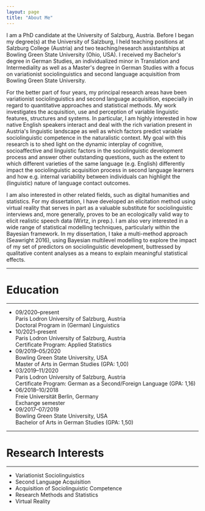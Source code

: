 ```yaml
---
layout: page
title: "About Me"
---
```


I am a PhD candidate at the University of Salzburg, Austria. Before I began my degree(s) at the University of Salzburg, I held teaching positions at Salzburg College (Austria) and two teaching/research assistantships at Bowling Green State University (Ohio, USA). I received my Bachelor's degree in German Studies, an individualized minor in Translation and Intermediality as well as a Master's degree in German Studies with a focus on variationist sociolinguistics and second language acquisition from Bowling Green State University. 

For the better part of four years, my principal research areas have been variationist sociolinguistics and second language acquisition, especially in regard to quantitative approaches and statistical methods. My work investigates the acquisition, use and perception of variable linguistic features, structures and systems. In particular, I am highly interested in how native English speakers interact and deal with the rich variation present in Austria's linguistic landscape as well as which factors predict variable sociolinguistic competence in the naturalistic context. My goal with this research is to shed light on the dynamic interplay of cognitive, socioaffective and linguistic factors in the sociolinguistic development process and answer other outstanding questions, such as the extent to which different varieties of the same language (e.g. English) differently impact the sociolinguistic acquisition process in second language learners and how e.g. internal variability between individuals can highlight the (linguistic) nature of language contact outcomes. 

I am also interested in other related fields, such as digital humanities and statistics. For my dissertation, I have developed an elicitation method using virtual reality that serves in part as a valuable substitute for sociolinguistic interviews and, more generally, proves to be an ecologically valid way to elicit realistic speech data (Wirtz, in prep.). I am also very interested in a wide range of statistical modelling techniques, particularly within the Bayesian framework. In my dissertation, I take a multi-method approach (Seawright 2016), using Bayesian multilevel modelling to explore the impact of my set of predictors on sociolinguistic development, buttressed by qualitative content analyses as a means to explain meaningful statistical effects. 

----------------
# Education
----------------
- 09/2020–present <br> Paris Lodron University of Salzburg, Austria <br> Doctoral Program in (German) Linguistics
- 10/2021–present <br> Paris Lodron University of Salzburg, Austria <br> Certificate Program: Applied Statistics
- 09/2019–05/2020 <br> Bowling Green State University, USA <br> Master of Arts in German Studies (GPA: 1,00)
- 03/2019–11/2020 <br> Paris Lodron University of Salzburg, Austria <br> Certificate Program: German as a Second/Foreign Language (GPA: 1,16)
- 06/2018–10/2018 <br> Freie Universität Berlin, Germany <br> Exchange semester 
- 09/2017–07/2019 <br> Bowling Green State University, USA <br> Bachelor of Arts in German Studies (GPA: 1,50)

----------------
# Research Interests
----------------
- Variationist Sociolinguistics
- Second Language Acquisition
- Acquisition of Sociolinguistic Competence
- Research Methods and Statistics
- Virtual Reality

